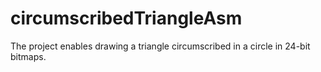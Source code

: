 # circumscribedTriangleAsm

The project enables drawing a triangle circumscribed in a circle in 24-bit bitmaps.
